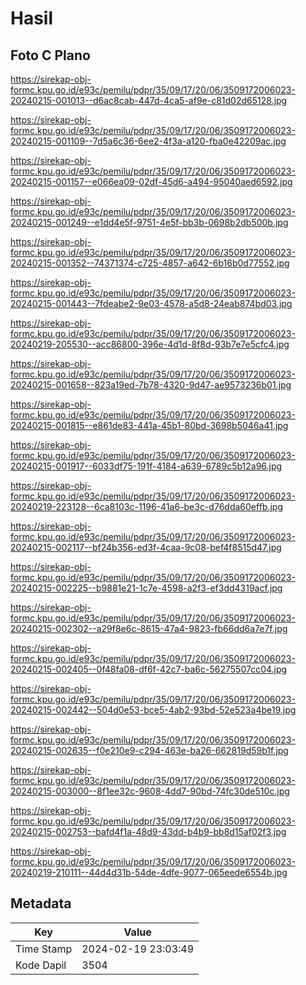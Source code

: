 # Hasil

## Foto C Plano

https://sirekap-obj-formc.kpu.go.id/e93c/pemilu/pdpr/35/09/17/20/06/3509172006023-20240215-001013--d6ac8cab-447d-4ca5-af9e-c81d02d65128.jpg

https://sirekap-obj-formc.kpu.go.id/e93c/pemilu/pdpr/35/09/17/20/06/3509172006023-20240215-001109--7d5a6c36-6ee2-4f3a-a120-fba0e42209ac.jpg

https://sirekap-obj-formc.kpu.go.id/e93c/pemilu/pdpr/35/09/17/20/06/3509172006023-20240215-001157--e066ea09-02df-45d6-a494-95040aed6592.jpg

https://sirekap-obj-formc.kpu.go.id/e93c/pemilu/pdpr/35/09/17/20/06/3509172006023-20240215-001249--e1dd4e5f-9751-4e5f-bb3b-0698b2db500b.jpg

https://sirekap-obj-formc.kpu.go.id/e93c/pemilu/pdpr/35/09/17/20/06/3509172006023-20240215-001352--74371374-c725-4857-a642-6b16b0d77552.jpg

https://sirekap-obj-formc.kpu.go.id/e93c/pemilu/pdpr/35/09/17/20/06/3509172006023-20240215-001443--7fdeabe2-9e03-4578-a5d8-24eab874bd03.jpg

https://sirekap-obj-formc.kpu.go.id/e93c/pemilu/pdpr/35/09/17/20/06/3509172006023-20240219-205530--acc86800-396e-4d1d-8f8d-93b7e7e5cfc4.jpg

https://sirekap-obj-formc.kpu.go.id/e93c/pemilu/pdpr/35/09/17/20/06/3509172006023-20240215-001658--823a19ed-7b78-4320-9d47-ae9573236b01.jpg

https://sirekap-obj-formc.kpu.go.id/e93c/pemilu/pdpr/35/09/17/20/06/3509172006023-20240215-001815--e861de83-441a-45b1-80bd-3698b5046a41.jpg

https://sirekap-obj-formc.kpu.go.id/e93c/pemilu/pdpr/35/09/17/20/06/3509172006023-20240215-001917--6033df75-191f-4184-a639-6789c5b12a96.jpg

https://sirekap-obj-formc.kpu.go.id/e93c/pemilu/pdpr/35/09/17/20/06/3509172006023-20240219-223128--6ca8103c-1196-41a6-be3c-d76dda60effb.jpg

https://sirekap-obj-formc.kpu.go.id/e93c/pemilu/pdpr/35/09/17/20/06/3509172006023-20240215-002117--bf24b356-ed3f-4caa-9c08-bef4f8515d47.jpg

https://sirekap-obj-formc.kpu.go.id/e93c/pemilu/pdpr/35/09/17/20/06/3509172006023-20240215-002225--b9881e21-1c7e-4598-a2f3-ef3dd4319acf.jpg

https://sirekap-obj-formc.kpu.go.id/e93c/pemilu/pdpr/35/09/17/20/06/3509172006023-20240215-002302--a29f8e6c-8615-47a4-9823-fb66dd6a7e7f.jpg

https://sirekap-obj-formc.kpu.go.id/e93c/pemilu/pdpr/35/09/17/20/06/3509172006023-20240215-002405--0f48fa08-df6f-42c7-ba6c-56275507cc04.jpg

https://sirekap-obj-formc.kpu.go.id/e93c/pemilu/pdpr/35/09/17/20/06/3509172006023-20240215-002442--504d0e53-bce5-4ab2-93bd-52e523a4be19.jpg

https://sirekap-obj-formc.kpu.go.id/e93c/pemilu/pdpr/35/09/17/20/06/3509172006023-20240215-002635--f0e210e9-c294-463e-ba26-662819d59b1f.jpg

https://sirekap-obj-formc.kpu.go.id/e93c/pemilu/pdpr/35/09/17/20/06/3509172006023-20240215-003000--8f1ee32c-9608-4dd7-90bd-74fc30de510c.jpg

https://sirekap-obj-formc.kpu.go.id/e93c/pemilu/pdpr/35/09/17/20/06/3509172006023-20240215-002753--bafd4f1a-48d9-43dd-b4b9-bb8d15af02f3.jpg

https://sirekap-obj-formc.kpu.go.id/e93c/pemilu/pdpr/35/09/17/20/06/3509172006023-20240219-210111--44d4d31b-54de-4dfe-9077-065eede6554b.jpg


## Metadata

| Key        | Value               |
| ---------- | ------------------- |
| Time Stamp | 2024-02-19 23:03:49 |
| Kode Dapil | 3504                |



